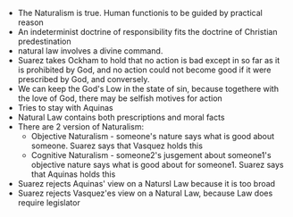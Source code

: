 - The Naturalism is true. Human functionis to be guided by practical reason
- An indeterminist doctrine of responsibility fits the doctrine of Christian predestination
- natural law involves a divine command.
- Suarez takes Ockham to hold that no action is bad except in so far as it is prohibited by God, and no action could not become good if it were prescribed by God, and conversely. 
- We can keep the God's Low in the state of sin, because togethere with the love of God, there may be selfish motives for action
- Tries to stay with Aquinas
- Natural Law contains both prescriptions and moral facts
- There are 2 version of Naturalism:
    - Objective Naturalism - someone's nature says what is good about someone. Suarez says that Vasquez holds this 
    - Cognitive Naturalism - someone2's jusgement about someone1's objective nature says what is good about for someone1. Suarez says that Aquinas holds this
- Suarez rejects Aquinas' view on a Natursl Law because it is too broad
- Suarez rejects Vasquez'es view on a Natural Law, because Law does require legislator